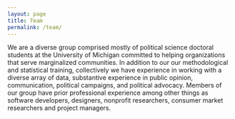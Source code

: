 ```yaml
---
layout: page
title: Team
permalink: /team/
---
```


<p>We are a diverse group comprised mostly of political science doctoral students at the University of Michigan committed to helping organizations that serve marginalized communities. In addition to our our methodological and statistical training, collectively we have experience in working with a diverse array of data, substantive experience in public opinion, communication, political campaigns, and political advocacy. Members of our group have prior professional experience among other things as software developers, designers, nonprofit researchers, consumer market researchers and project managers.</p>
